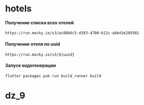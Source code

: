 # hotels

#### Получение списка всех отелей

`https://run.mocky.io/v3/ac888dc5-d193-4700-b12c-abb43e289301`

#### Получение отеля по uuid

`https://run.mocky.io/v3/${uuid}`

#### Запуск кодогенерации

`flutter packages pub run build_runner build`
# dz_9
